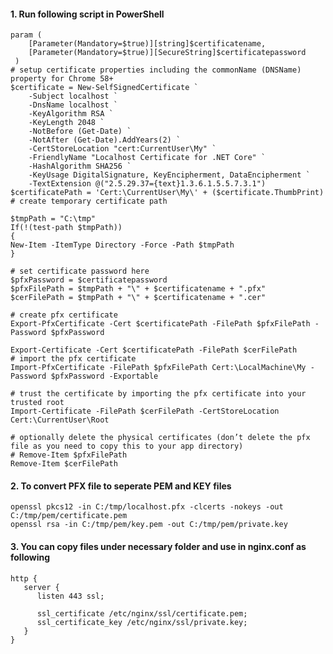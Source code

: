 #### 1. Run following script in PowerShell

    param (
        [Parameter(Mandatory=$true)][string]$certificatename,
        [Parameter(Mandatory=$true)][SecureString]$certificatepassword
     )
    # setup certificate properties including the commonName (DNSName) property for Chrome 58+
    $certificate = New-SelfSignedCertificate `
        -Subject localhost `
        -DnsName localhost `
        -KeyAlgorithm RSA `
        -KeyLength 2048 `
        -NotBefore (Get-Date) `
        -NotAfter (Get-Date).AddYears(2) `
        -CertStoreLocation "cert:CurrentUser\My" `
        -FriendlyName "Localhost Certificate for .NET Core" `
        -HashAlgorithm SHA256 `
        -KeyUsage DigitalSignature, KeyEncipherment, DataEncipherment `
        -TextExtension @("2.5.29.37={text}1.3.6.1.5.5.7.3.1") 
    $certificatePath = 'Cert:\CurrentUser\My\' + ($certificate.ThumbPrint)
    # create temporary certificate path
	
    $tmpPath = "C:\tmp"
    If(!(test-path $tmpPath))
    {
    New-Item -ItemType Directory -Force -Path $tmpPath
    }
	
    # set certificate password here
    $pfxPassword = $certificatepassword
    $pfxFilePath = $tmpPath + "\" + $certificatename + ".pfx"
    $cerFilePath = $tmpPath + "\" + $certificatename + ".cer"
	
    # create pfx certificate
    Export-PfxCertificate -Cert $certificatePath -FilePath $pfxFilePath -Password $pfxPassword
	
    Export-Certificate -Cert $certificatePath -FilePath $cerFilePath
    # import the pfx certificate
    Import-PfxCertificate -FilePath $pfxFilePath Cert:\LocalMachine\My -Password $pfxPassword -Exportable
	
    # trust the certificate by importing the pfx certificate into your trusted root
    Import-Certificate -FilePath $cerFilePath -CertStoreLocation Cert:\CurrentUser\Root
	
    # optionally delete the physical certificates (don’t delete the pfx file as you need to copy this to your app directory)
    # Remove-Item $pfxFilePath
    Remove-Item $cerFilePath

#### 2. To convert PFX file to seperate PEM and KEY files

    openssl pkcs12 -in C:/tmp/localhost.pfx -clcerts -nokeys -out C:/tmp/pem/certificate.pem
    openssl rsa -in C:/tmp/pem/key.pem -out C:/tmp/pem/private.key

#### 3. You can copy files under necessary folder and use in nginx.conf as following

    http {
       server {
          listen 443 ssl;
    		
          ssl_certificate /etc/nginx/ssl/certificate.pem;
          ssl_certificate_key /etc/nginx/ssl/private.key;
       }
    }